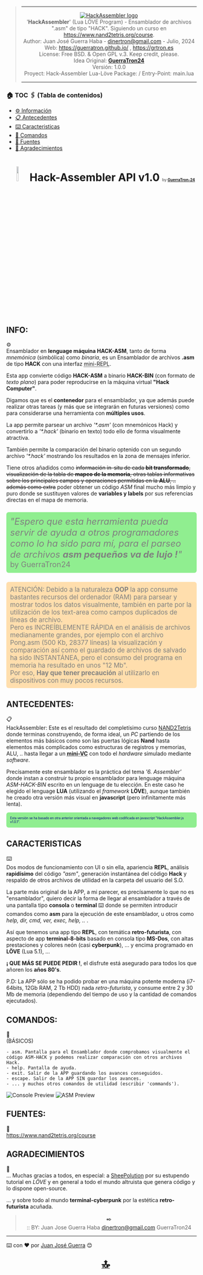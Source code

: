 # <i style="display:none;">TOP</i>  
> -----------------------------------------------------------------------------------------------------  
>   [![HackAssembler logo](promo/img/logo.png "Página Github HackAssembler")](http://guerratron.github.io/HackAssembler "Página HackAssembler")  
> '**HackAssembler**' (Lua LÖVE Program) - Ensamblador de archivos ".asm" de tipo "HACK". Siguiendo un curso en https://www.nand2tetris.org/course.  
> Author:  Juan José Guerra Haba - <dinertron@gmail.com> - Julio, 2024  
> Web:     https://guerratron.github.io/ , https://grtron.es  
> License: Free BSD. & Open GPL v.3. Keep credit, please.  
> Idea Original: **[GuerraTron24](https://guerratron.github.io/)**  
> Versión: 1.0.0  
> Proyect:    Hack-Assembler Lua-Löve      Package: /               Entry-Point: main.lua  
> 
> ----------------------------------------------------------------------------------------------------  

<h3 id="TOC">🏠︎ TOC 🖇️ (Tabla de contenidos)</h3>
 
- [⚙️ Información](#info)
- [📋 Antecedentes](#antecedentes)
- [⌨️ Caracteristicas](#caracteristicas)
- [🔧 Comandos](#comandos)
- [📌 Fuentes](#fuentes)
- [🎁 Agradecimientos](#agradecimientos)

<p class="entities" style="display:none;">📋 🔧 ⌨️ ⌨ 🖮  ⚙️ 🚀 📌 ✒️ 🎁  ⎃ ⌂ ☗ 🏠︎ 🏚️ 🏠 ♥ ❤ ❤️ 💖 ★ ⍟ ✨ ⭐ ⭕ 
〽️ ♯ ☑️ ✔️ ✓ ✗ ✖️ ❌ ❗ ❕ ❓ ❔ ⍰ ⯑ 🛈 ⚠ ⚠️ ⚿ ⛔︎ ⛔ 💣 🎈 🔡 🔣
‖ ” „ ƒ ∀ ⌬ ∅ ♖ ♜ 🏆︎ 🏆 🎰 🎮 🎖 🎖️ 🏅
🜉 ⌁ ⭍ 🗲 🗱 ⚡ ⍾ ⏚ ⏛ ⏦ 〰 ♒︎ ☁  ➕ ➖
⌛︎ ⏳︎ ∵ ⛬ 🝆 ⋙ ⭆ ⟹ ⇨ ⊳ ⌲ ➤ ⬀ 🔝 ∭ ↺ ⮔ 🔄 ∾ ∞ ⋈ ♾ ⊕ ⊚ ⌾ 🞇 ⬤ ⏺ ⚫︎ 🞑 🅢 🆂 Ⓢ 🅂 ╬ ⋮ Ξ π ω Ω ⅏ 🀰 🙼 🙾 
⛿ ⚐ ⚑ ⛳︎ 🏳️ 🏴 🏷️ ⚒ 🛠 ⚒️ ⚙ ⛯ ⛓ ⛓️ 🔗 ⛶ ⯐ ✉ ✉️ 📧 🌍︎ 🌍 ✎ ❒ 𝄝 𝄜 🎵 ☺ ☻ ☹ 👤 👦 💥 💤
🜲 🌡 🎚 🎚️ 📷︎ 📷 👁 👁️ 👀 📤︎ 📥︎ 🔓︎ 🔒 🔑 🕨 🕪 🔇 🔈 🔊 🕭 🔔 🔕 🕮 📖 🖋 🖈 📌 📎 📏 🖑 🖫 💾 🗎 📄 🗀 🗁 🗑 🗓 📆 📅 
📟 🗗 🗠 📈 📊 🗩 💬 📦 💯 🔋 🔎</p>
<style>
    blockquote{
        text-align: center;
    }
    .info{
        background:lightBlue;
        color: #333333;
    }
    .alert{
        border-radius: 6px;
        font-size: 0.6em;
        color: blue;
        background: navajoWhite;
        padding: 10px;
    }
    .green{
        color: navy;
        background: lightGreen;
    }
    .preview{
        width: 100%;
        cursor: pointer;
    }
    .mini-preview{
        width: 25%;
        cursor: pointer;
    }
    .bg-SERVICER{
        border-radius: 10px;
        padding: 5px;
        margin: 5px;
        color: lightBlue;
        background: navy;
    }
    .bg-SERVICER>ul>li>i, .bg-FREEDER>ul>li>i{
        background-color: lemonchiffon;
        color: red;
        padding: 0 4px;
        margin-right: 5px;
        line-height: 1.3em;
    }
    .bg-FREEDER{
        border-radius: 10px;
        padding: 5px;
        margin: 5px;
        color: lime;
        background: darkgreen;
    }
    .float-left{
        float: left;
    }
    .clearfix{
        clear: both;
    }
    .small{
        font-size: x-small;
        color: gray;
    }
    .big{
        font-size: x-large;
        color: gray;
    }
    .bigger{
        font-size: larger;
        color: gray;
    }
    h1{
        text-align:center;
    }
    h2>span{
        float:left;
    }
    .logo{
        width: 10%;
    }
</style>

# <img class="ico logo" src="./favicon.png" title="logo" /> Hack-Assembler API v1.0 <span class="small">by [GuerraTron-24][authorEmail]</span>

## INFO:
 ⚙️  
Ensamblador en **lenguage máquina HACK-ASM**, tanto de forma *mnemónica* (simbólica) como *binaria*, es un Ensamblador de archivos **.asm** de tipo **HACK** con una interfaz <abbr title="Read-Eval-Print-Loop">mini-REPL</abbr>.

Esta app convierte código **HACK-ASM** a binario **HACK-BIN** (con formato de *texto plano*) para poder reproducirse en la máquina virtual **"Hack Computer"**.

Digamos que es el **contenedor** para el ensamblador, ya que además puede realizar otras tareas (y más que se integrarán en futuras versiones) como para considerarse una herramienta con **múltiples usos**.

La app permite parsear un archivo *'\*.asm'* (con mnemónicos Hack) y convertirlo a *'\*.hack'* (binario en texto) todo ello de forma visualmente atractiva.

También permite la comparación del binario optenido con un segundo archivo *'\*.hack'* mostrando los resultados en la zona de mensajes inferior.

Tiene otros añadidos como <del>información in-situ de cada **bit transformado**, visualización de la tabla de **mapeo de la memoria**, otras tablas informativas sobre los principales campos y operaciones permitidas en la **ALU**, .. además como extra</del> poder obtener un código *ASM* final mucho más limpio y puro donde se sustituyen valores de **variables y labels** por sus referencias directas en el mapa de memoria. 

<p class="alert big green"><i>"Espero que esta herramienta pueda servir de ayuda a otros programadores como lo ha sido para mí, para el parseo de archivos <b>asm pequeños va de lujo !</b>­"</i> <sub> by GuerraTron24</sub></p>

<p class="alert bigger orange">ATENCIÓN: Debido a la naturaleza <b>OOP</b> la app consume bastantes recursos del ordenador (RAM) para parsear y mostrar todos los datos visualmente, también en parte por la utilización de los text-area como campos duplicados de líneas de archivo. <br />
Pero es INCREÍBLEMENTE RÁPIDA en el análisis de archivos medianamente grandes, por ejemplo con el archivo Pong.asm (500 Kb, 28377 líneas) la visualización y comparación así como el guardado de archivos de salvado ha sido INSTANTÁNEA, pero el consumo del programa en memoria ha resultado en unos "12 Mb". 
<br />
Por eso, <b>Hay que tener precaución</b> al utilizarlo en dispositivos con muy pocos recursos.</p>


## ANTECEDENTES:
 📋  
 HackAssembler: Este es el resultado del completí­simo curso [NAND2Tetris] donde terminas construyendo, de forma ideal, un *PC* partiendo de los elementos más básicos como son las puertas lógicas **Nand** hasta elementos más complicados como estructuras de registros y memorias, ALU, .. hasta llegar a un **<abbr title="Virtual Computer">mini-VC</abbr>** con todo el *hardware* simulado mediante *software*.

Precí­samente este ensamblador es la práctica del tema *'6. Assembler'* donde instan a construir tu propio ensamblador para lenguage máquina *ASM-HACK-BIN* escrito en un lenguage de tu elección.
En este caso he elegido el lenguage **LUA** (utilizando el *framework* **LÖVE**), aunque también he creado otra versión más visual en **javascript** (pero infinitamente más lenta).

<p class="alert green">Esta versión se ha basado en otra anterior orientada a navegadores web codificada en javascript "HackAssembler.js v1.0.1".</p>

## CARACTERISTICAS
⌨️  
Dos modos de funcionamiento con UI o sin ella, apariencia **REPL**, análisis **rapidísimo** del código *"asm"*, generación instantánea del código **Hack** y respaldo de otros archivos de utilidad en la carpeta del usuario del S.O.  

La parte más original de la APP, a mi parecer, es precísamente lo que no es "ensamblador", quiero decir la forma de llegar al ensamblador a través de una pantalla tipo **consola** o **terminal** ⌨️  donde se permiten introducir comandos como **asm** para la ejecución de este ensamblador, u otros como *help, dir, cmd, ver, exec, help, ..* .

Así que tenemos una app tipo **REPL**, con temática **retro-futurista**, con aspecto de app **terminal-8-bits** basado en consola tipo **MS-Dos**, con altas prestaciones y colores neón (casi **cyberpunk**), ... y encima programado en **LÖVE** (Lua 5.1), ...

 **¡ QUE MÁS SE PUEDE PEDIR !**, el disfrute está asegurado para todos los que añoren los **años 80's**.

 P.D: La APP sólo se ha podido probar en una máquina potente moderna (i7-64bits, 12Gb RAM, 2 Tb HDD) nada *retro-futurista*, y consume entre 2 y 30 Mb de memoria (dependiendo del tiempo de uso y la cantidad de comandos ejecutados).

## COMANDOS:
 🔧  
(BÁSICOS)  

    - asm. Pantalla para el Ensamblador donde comprobamos visualmente el código ASM-HACK y podemos realizar comparación con otros archivos Hack.
    - help. Pantalla de ayuda. 
    - exit. Salir de la APP guardando los avances conseguidos. 
    - escape. Salir de la APP SIN guardar los avances.
    - ... y muchos otros comandos de utilidad (escribir 'commands').

![Console Preview](./preview_lua.png "console preview")
![ASM Preview](./preview_lua_asm.png "asm preview")

## FUENTES:
 📌  
https://www.nand2tetris.org/course


## AGRADECIMIENTOS
 🎁  
... Muchas gracias a todos, en especial: a [SheePolution](https://www.sheepolution.com/learn/book/contents) por su estupendo tutorial en *LÖVE* y en general a todo el mundo altruista que genera código y lo dispone open-source.  

... y sobre todo al mundo **terminal-cyberpunk** por la estética **retro-futurista** acuñada.  

> ✒️  
> :: BY: Juan Jose Guerra Haba <dinertron@gmail.com> GuerraTron24  

---
⌨️ con ❤️ por [Juan José Guerra][GuerraTron-Github] 😊

[<b style="font-size:xx-large; margin-left:50%;">🔝</b>](#top)

<!-- REFERENCIAS -->
[authorEmail]: mailto:dinertron@gmail.com  
[authorWeb]: https://grtron.es/ "Desarrollo web + app"  
[authorWeb2]: https://guerratron.github.io/  
[GuerraTron-Github]: https://github.com/guerratron/  
[NAND2Tetris]: https://www.nand2tetris.org/course "Pedazo curso"